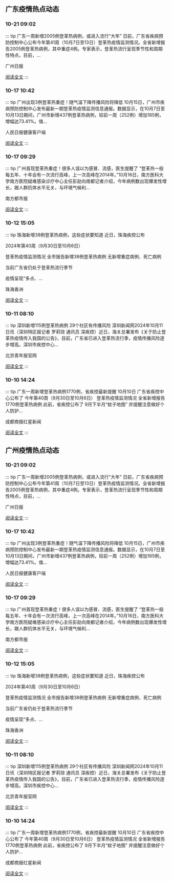 
## 广东疫情热点动态

  
### 10-21 09:02
::: tip 广东一周新增2005例登革热病例，或进入流行“大年”
日前，广东省疾病预防控制中心公布今年第41周（10月7日至13日）登革热疫情监测情况。全省新增报告2005例登革热病例，其中重症4例。专家表示，登革热流行呈现季节性和周期性特点，目前，...

广州日报

[阅读全文](https://view.inews.qq.com/a/20241021A01FSK00?uid=101705948131&chlid=_qqnews_custom_search_pictext)
:::

### 10-17 10:42
::: tip 广州出现3例登革热重症！随气温下降传播风险将降低
10月15日，广州市疾病预防控制中心发布最新一期登革热疫情监测信息通报。数据显示，在10月7日至10月13日期间，广州市新增437例登革热病例，较前一周（252例）增加185例，增幅达73.41%。值...

人民日报健康客户端

[阅读全文](https://view.inews.qq.com/a/20241017A02ZX200?uid=101705948131&chlid=_qqnews_custom_search_pictext)
:::

### 10-17 09:29
::: tip 广州首现登革热重症！很多人误以为感冒、流感，医生提醒了
“登革热一般每五年、十年会有一次流行高峰，上一次高峰在2014年。”10月16日，南方医科大学南方医院疑难感染诊疗中心主任彭劼向南都记者介绍，今年病例数出现爆发性增长，跟人群抗体水平无关，与环境气候利...

南方都市报

[阅读全文](https://view.inews.qq.com/a/20241017A021KI00?uid=101705948131&chlid=_qqnews_custom_search_pictext)
:::

### 10-12 15:05
::: tip 珠海新增38例登革热病例，这些症状要知道
近日，珠海疾控公布

2024年第40周（9月30日至10月6日）

登革热疫情监测情况
全市报告新增38例登革热病例
无新增重症病例、死亡病例


当前广东省仍处于登革热流行季节

疫情呈现“多点、...

珠海香洲

[阅读全文](https://view.inews.qq.com/a/20241012A057WH00?uid=101705948131&chlid=_qqnews_custom_search_pictext)
:::

### 10-11 08:10
::: tip 深圳新增115例登革热病例 29个社区有传播风险
深圳新闻网2024年10月11日讯（深圳特区报记者 罗莉琼 通讯员 深疾控）近日，海关总署发布《关于防止登革热疫情传入我国的公告》，目前，广东省已进入登革热流行季，疫情传播风险逐步增高。深圳市疾控中心...

北京青年报官网

[阅读全文](https://view.inews.qq.com/a/20241011A01B4800?uid=101705948131&chlid=_qqnews_custom_search_pictext)
:::

### 10-10 14:24
::: tip 广东一周新增登革热病例1770例，省疾控最新提醒
10月10日
广东省疾控中心公布了
今年第40周（9月30日至10月6日）
登革热疫情监测情况
全省新增报告1770例登革热病例
此前，省疾控公布了
9月下半月“蚊子地图”
并提醒注意做好个人防护...

成都商报红星新闻

[阅读全文](https://view.inews.qq.com/a/20241010A04Z7D00?uid=101705948131&chlid=_qqnews_custom_search_pictext)
:::


## 广州疫情热点动态

  
### 10-21 09:02
::: tip 广东一周新增2005例登革热病例，或进入流行“大年”
日前，广东省疾病预防控制中心公布今年第41周（10月7日至13日）登革热疫情监测情况。全省新增报告2005例登革热病例，其中重症4例。专家表示，登革热流行呈现季节性和周期性特点，目前，...

广州日报

[阅读全文](https://view.inews.qq.com/a/20241021A01FSK00?uid=101705948131&chlid=_qqnews_custom_search_pictext)
:::

### 10-17 10:42
::: tip 广州出现3例登革热重症！随气温下降传播风险将降低
10月15日，广州市疾病预防控制中心发布最新一期登革热疫情监测信息通报。数据显示，在10月7日至10月13日期间，广州市新增437例登革热病例，较前一周（252例）增加185例，增幅达73.41%。值...

人民日报健康客户端

[阅读全文](https://view.inews.qq.com/a/20241017A02ZX200?uid=101705948131&chlid=_qqnews_custom_search_pictext)
:::

### 10-17 09:29
::: tip 广州首现登革热重症！很多人误以为感冒、流感，医生提醒了
“登革热一般每五年、十年会有一次流行高峰，上一次高峰在2014年。”10月16日，南方医科大学南方医院疑难感染诊疗中心主任彭劼向南都记者介绍，今年病例数出现爆发性增长，跟人群抗体水平无关，与环境气候利...

南方都市报

[阅读全文](https://view.inews.qq.com/a/20241017A021KI00?uid=101705948131&chlid=_qqnews_custom_search_pictext)
:::

### 10-12 15:05
::: tip 珠海新增38例登革热病例，这些症状要知道
近日，珠海疾控公布

2024年第40周（9月30日至10月6日）

登革热疫情监测情况
全市报告新增38例登革热病例
无新增重症病例、死亡病例


当前广东省仍处于登革热流行季节

疫情呈现“多点、...

珠海香洲

[阅读全文](https://view.inews.qq.com/a/20241012A057WH00?uid=101705948131&chlid=_qqnews_custom_search_pictext)
:::

### 10-11 08:10
::: tip 深圳新增115例登革热病例 29个社区有传播风险
深圳新闻网2024年10月11日讯（深圳特区报记者 罗莉琼 通讯员 深疾控）近日，海关总署发布《关于防止登革热疫情传入我国的公告》，目前，广东省已进入登革热流行季，疫情传播风险逐步增高。深圳市疾控中心...

北京青年报官网

[阅读全文](https://view.inews.qq.com/a/20241011A01B4800?uid=101705948131&chlid=_qqnews_custom_search_pictext)
:::

### 10-10 14:24
::: tip 广东一周新增登革热病例1770例，省疾控最新提醒
10月10日
广东省疾控中心公布了
今年第40周（9月30日至10月6日）
登革热疫情监测情况
全省新增报告1770例登革热病例
此前，省疾控公布了
9月下半月“蚊子地图”
并提醒注意做好个人防护...

成都商报红星新闻

[阅读全文](https://view.inews.qq.com/a/20241010A04Z7D00?uid=101705948131&chlid=_qqnews_custom_search_pictext)
:::

